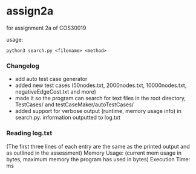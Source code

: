 # assign2a
for assignment 2a of COS30019

usage:

```
python3 search.py <filename> <method>
```

### Changelog
- add auto test case generator
- added new test cases (50nodes.txt, 2000nodes.txt, 10000nodes.txt, negativeEdgeCost.txt and more)
- made it so the program can search for text files in the root directory, TestCases/ and testCaseMaker/autoTestCases/
- added support for verbose output (runtime, memory usage info) in search.py. information outputted to log.txt

### Reading log.txt

(The first three lines of each entry are the same as the printed output and as outlined in the assessment)
Memory Usage: (current mem usage in bytes, maximum memory the program has used in bytes)
Execution Time: <time for program to run> ms
